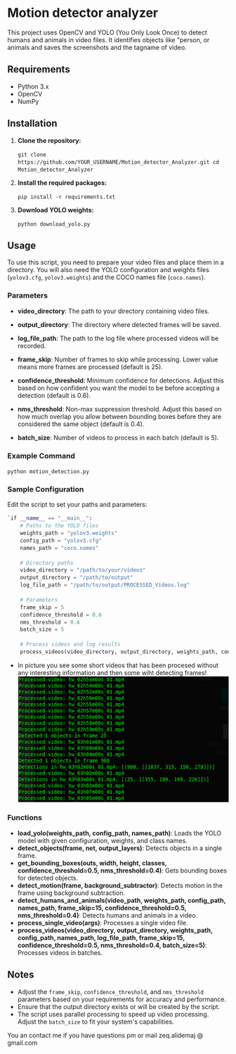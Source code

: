 # Motion detector analyzer
This project uses OpenCV and YOLO (You Only Look Once) to detect humans and animals in video files. It identifies objects like "person, or animals and saves the screenshots and the tagname of video.

## Requirements

-   Python 3.x
-   OpenCV
-   NumPy

## Installation

1.  **Clone the repository:**

    `git clone https://github.com/YOUR_USERNAME/Motion_detector_Analyzer.git
    cd Motion_detector_Analyzer` 
    
2.  **Install the required packages:**
    
        
    `pip install -r requirements.txt` 
    
3.  **Download YOLO weights:**
    
    `python download_yolo.py` 
    

## Usage

To use this script, you need to prepare your video files and place them in a directory. You will also need the YOLO configuration and weights files (`yolov3.cfg`, `yolov3.weights`) and the COCO names file (`coco.names`).

### Parameters

-   **video_directory**: The path to your directory containing video files.
-   **output_directory**: The directory where detected frames will be saved.
-   **log_file_path**: The path to the log file where processed videos will be recorded.
 
-   **frame_skip**: Number of frames to skip while processing. Lower value means more frames are processed (default is 25).
-   **confidence_threshold**: Minimum confidence for detections. Adjust this based on how confident you want the model to be before accepting a detection (default is 0.6).
-   **nms_threshold**: Non-max suppression threshold. Adjust this based on how much overlap you allow between bounding boxes before they are considered the same object (default is 0.4).
-   **batch_size**: Number of videos to process in each batch (default is 5).

### Example Command

`python motion_detection.py` 

### Sample Configuration

Edit the script to set your paths and parameters:

```py
`if __name__ == "__main__":
    # Paths to the YOLO files
    weights_path = "yolov3.weights"
    config_path = "yolov3.cfg"
    names_path = "coco.names"

    # Directory paths
    video_directory = "/path/to/your/videos"
    output_directory = "/path/to/output"
    log_file_path = "/path/to/output/PROCESSED_Videos.log"
    
    # Parameters
    frame_skip = 5
    confidence_threshold = 0.6
    nms_threshold = 0.4
    batch_size = 5
    
    # Process videos and log results
    process_videos(video_directory, output_directory, weights_path, config_path, names_path, log_file_path, frame_skip, confidence_threshold, nms_threshold, batch_size)` 
```

-  In picture you see some short videos that has been procesed without any interesting information and then some wiht detecting frames!
![Live running](https://github.com/Z-eq/Motion_detector_Analyzer/blob/main/motion-1.png)


### Functions

-   **load_yolo(weights_path, config_path, names_path)**: Loads the YOLO model with given configuration, weights, and class names.
-   **detect_objects(frame, net, output_layers)**: Detects objects in a single frame.
-   **get_bounding_boxes(outs, width, height, classes, confidence_threshold=0.5, nms_threshold=0.4)**: Gets bounding boxes for detected objects.
-   **detect_motion(frame, background_subtractor)**: Detects motion in the frame using background subtraction.
-   **detect_humans_and_animals(video_path, weights_path, config_path, names_path, frame_skip=15, confidence_threshold=0.5, nms_threshold=0.4)**: Detects humans and animals in a video.
-   **process_single_video(args)**: Processes a single video file.
-   **process_videos(video_directory, output_directory, weights_path, config_path, names_path, log_file_path, frame_skip=15, confidence_threshold=0.5, nms_threshold=0.4, batch_size=5)**: Processes videos in batches.

## Notes

-   Adjust the `frame_skip`, `confidence_threshold`, and `nms_threshold` parameters based on your requirements for accuracy and performance.
-   Ensure that the output directory exists or will be created by the script.
-   The script uses parallel processing to speed up video processing. Adjust the `batch_size` to fit your system's capabilities.


You an contact me if you have questions  pm or mail zeq.alidemaj @ gmail.com
